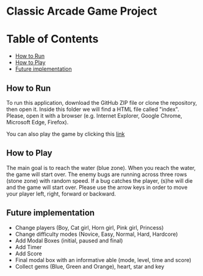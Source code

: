 # Classic Arcade Game Project

# Table of Contents

* [How to Run](#run)
* [How to Play](#play)
* [Future implementation](future)

## How to Run
To run this application, download the GitHub ZIP file or clone the repository, then open it. Inside this folder we will find a HTML file called "index". Please, open it with a browser (e.g. Internet Explorer, Google Chrome, Microsoft Edge, Firefox).

You can also play the game by clicking this [link]()

## How to Play
The main goal is to reach the water (blue zone). When you reach the water, the game will start over. The enemy bugs are running across three rows (stone zone) with random speed. If a bug catches the player, (s)he will die and the game will start over. Please use the arrow keys in order to move your player left, right, forward or backward.


## Future implementation
- Change players (Boy, Cat girl, Horn girl, Pink girl, Princess)
- Change difficulty modes (Novice, Easy, Normal, Hard, Hardcore)
- Add Modal Boxes (initial, paused and final)
- Add Timer
- Add Score
- Final modal box with an informative able (mode, level, time and score)
- Collect gems (Blue, Green and Orange), heart, star and key
